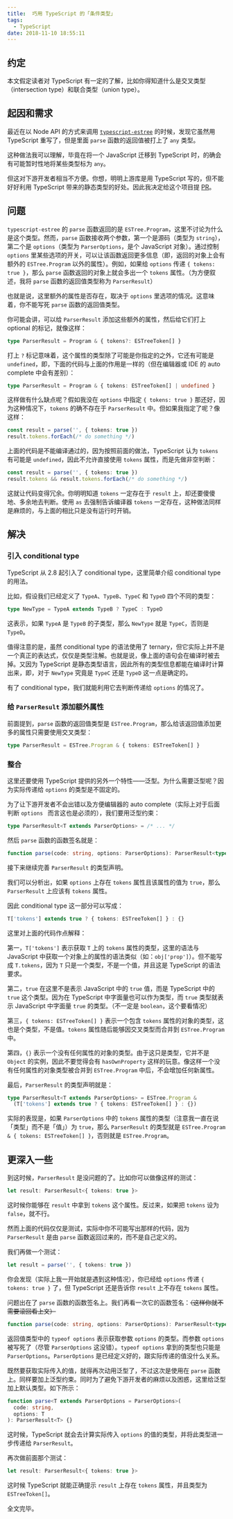 ```yaml
---
title:  巧用 TypeScript 的「条件类型」
tags:
  - TypeScript
date: 2018-11-10 18:55:11
---
```


## 约定

本文假定读者对 TypeScript 有一定的了解，比如你得知道什么是交叉类型（intersection type）和联合类型（union type）。

## 起因和需求

最近在以 Node API 的方式来调用 [`typescript-estree`](https://github.com/JamesHenry/typescript-estree) 的时候，发现它虽然用 TypeScript 重写了，但是里面  `parse` 函数的返回值被打上了 `any` 类型。

这种做法我可以理解，毕竟在将一个 JavaScript 迁移到 TypeScript 时，的确会有可能暂时性地将某些类型标为 `any`。

但这对下游开发者相当不方便。你想，明明上游库是用 TypeScript 写的，但不能好好利用 TypeScript 带来的静态类型的好处。因此我决定给这个项目提 [PR](https://github.com/JamesHenry/typescript-estree/pull/33)。

## 问题

`typescript-estree` 的 `parse` 函数返回的是 `ESTree.Program`，这里不讨论为什么是这个类型。然而，`parse` 函数接收两个参数，第一个是源码（类型为 `string`），第二个是 `options`（类型为 `ParserOptions`，是个 JavaScript 对象）。通过控制 `options` 里某些选项的开关，可以让该函数返回更多信息（即，返回的对象上会有额外的 `ESTree.Program` 以外的属性）。例如，如果给 `options` 传递 `{ tokens: true }`，那么 `parse` 函数返回的对象上就会多出一个 `tokens` 属性。（为方便叙述，我将 `parse` 函数的返回值类型称为 `ParserResult`）

也就是说，这里额外的属性是否存在，取决于 `options` 里选项的情况。这意味着，你不能写死 `parse` 函数的返回值类型。

你可能会讲，可以给 `ParserResult` 添加这些额外的属性，然后给它们打上 optional 的标记，就像这样：

```typescript
type ParserResult = Program & { tokens?: ESTreeToken[] }
```

打上 `?` 标记意味着，这个属性的类型除了可能是你指定的之外，它还有可能是 `undefined`，即，下面的代码与上面的作用是一样的（但在编辑器或 IDE 的 auto complete 中会有差别）：

```typescript
type ParserResult = Program & { tokens: ESTreeToken[] | undefined }
```

这样做有什么缺点呢？假如我没在 `options` 中指定 `{ tokens: true }` 那还好，因为这种情况下，`tokens` 的确不存在于 `ParserResult` 中。但如果我指定了呢？像这样：

```typescript
const result = parse('', { tokens: true })
result.tokens.forEach(/* do something */)
```

上面的代码是不能编译通过的，因为按照前面的做法，TypeScript 认为 `tokens` 有可能是 `undefined`，因此不允许直接使用 `tokens` 属性，而是先做非空判断：

```typescript
const result = parse('', { tokens: true })
result.tokens && result.tokens.forEach(/* do something */)
```

这就让代码变得冗余。你明明知道 `tokens` 一定存在于 `result` 上，却还要傻傻地、多余地去判断。使用 `as` 去强制告诉编译器 `tokens` 一定存在，这种做法同样是麻烦的，与上面的相比只是没有运行时开销。

## 解决

### 引入 conditional type

TypeScript 从 2.8 起引入了 conditional type，这里简单介绍 conditional type 的用法。

比如，假设我们已经定义了 `TypeA`、`TypeB`、`TypeC` 和 `TypeD` 四个不同的类型：

```typescript
type NewType = TypeA extends TypeB ? TypeC : TypeD
```

这表示，如果 `TypeA` 是 `TypeB` 的子类型，那么 `NewType` 就是 `TypeC`，否则是 `TypeD`。

值得注意的是，虽然 conditional type 的语法使用了 ternary，但它实际上并不是一个真正的表达式，仅仅是类型注解。也就是说，像上面的语句会在编译时被去掉。又因为 TypeScript 是静态类型语言，因此所有的类型信息都能在编译时计算出来，即，对于 `NewType` 究竟是 `TypeC` 还是 `TypeD` 这一点是确定的。

有了 conditional type，我们就能利用它去判断传递给 `options` 的情况了。

### 给 `ParserResult` 添加额外属性

前面提到，`parse` 函数的返回值类型是 `ESTree.Program`，那么给该返回值添加更多的属性只需要使用交叉类型：

```typescript
type ParserResult = ESTree.Program & { tokens: ESTreeToken[] }
```

### 整合

这里还要使用 TypeScript 提供的另外一个特性——泛型。为什么需要泛型呢？因为实际传递给 `options` 的类型是不固定的。

为了让下游开发者不会出错以及方便编辑器的 auto complete（实际上对于后面判断 `options ` 而言这也是必须的），我们要用泛型约束：

```typescript
type ParserResult<T extends ParserOptions> = /* ... */
```

然后 `parse` 函数的函数签名就是：

```typescript
function parse(code: string, options: ParserOptions): ParserResult<typeof options> {}
```

接下来继续完善 `ParserResult` 的类型声明。

我们可以分析出，如果 `options` 上存在 `tokens` 属性且该属性的值为 `true`，那么 `ParserResult` 上应该有 `tokens` 属性。

因此 conditional type 这一部分可以写成：

```typescript
T['tokens'] extends true ? { tokens: ESTreeToken[] } : {}
```

这里对上面的代码作点解释：

第一，`T['tokens']` 表示获取 `T` 上的 `tokens` 属性的类型，这里的语法与 JavaScript 中获取一个对象上的属性的语法类似（如：`obj['prop']`）。但不能写成 `T.tokens`，因为 `T` 只是一个类型，不是一个值，并且这是 TypeScript 的语法要求。

第二，`true` 在这里不是表示 JavaScript 中的 `true` 值，而是 TypeScript 中的 `true` 这个类型。因为在 TypeScript 中字面量也可以作为类型，而 `true` 类型就表示 JavaScript 中字面量 `true` 的类型。（不一定是 `boolean`，这个要看情况）

第三，`{ tokens: ESTreeToken[] }` 表示一个包含 `tokens` 属性的对象的类型，这也是个类型，不是值。`tokens` 属性随后能够因交叉类型而合并到 `ESTree.Program` 中。

第四，`{}` 表示一个没有任何属性的对象的类型。由于这只是类型，它并不是 `Object` 的实例，因此不要觉得会有 `hasOwnProperty` 这样的玩意。像这样一个没有任何属性的对象类型被合并到 `ESTree.Program` 中后，不会增加任何新属性。

最后，`ParserResult` 的类型声明就是：

```typescript
type ParserResult<T extends ParserOptions> = ESTree.Program &
  (T['tokens'] extends true ? { tokens: ESTreeToken[] } : {})
```

实际的表现是，如果 `ParserOptions` 中的 `tokens` 属性的类型（注意我一直在说「类型」而不是「值」）为 `true`，那么 `ParserResult` 的类型就是 `ESTree.Program & { tokens: ESTreeToken[] }`，否则就是 `ESTree.Program`。

## 更深入一些

到这时候，`ParserResult` 是没问题的了。比如你可以做像这样的测试：

```typescript
let result: ParserResult<{ tokens: true }>
```

这时候你能够在 `result` 中拿到 `tokens` 这个属性。反过来，如果把 `tokens` 设为 `false`，就不行。

然而上面的代码仅仅是测试，实际中你不可能写出那样的代码，因为 `ParserResult` 是由 `parse` 函数返回过来的，而不是自己定义的。

我们再做一个测试：

```typescript
let result = parse('', { tokens: true })
```

你会发现（实际上我一开始就是遇到这种情况），你已经给 `options` 传递 `{ tokens: true }` 了，但 TypeScript 还是告诉你 `result` 上不存在 `tokens` 属性。

问题出在了 `parse` 函数的函数签名上。我们再看一次它的函数签名：~~（这样你就不需要滚回看上文）~~

```typescript
function parse(code: string, options: ParserOptions): ParserResult<typeof options> {}
```

返回值类型中的 `typeof options` 表示获取参数 `options` 的类型。而参数 `options` 被写死了（尽管 `ParserOptions` 这没错）。`typeof options` 拿到的类型也只能是 `ParserOptions`。`ParserOptions` 是已经定义好的，跟实际传递的值没什么关系。

既然要获取实际传入的值，就得再次动用泛型了，不过这次是使用在 `parse` 函数上。同样要加上泛型约束。同时为了避免下游开发者的麻烦以及困惑，这里给泛型加上默认类型。如下所示：

```typescript
function parse<T extends ParserOptions = ParserOptions>(
  code: string,
  options: T
): ParserResult<T> {}
```

这时候，TypeScript 就会去计算实际传入 `options` 的值的类型，并将此类型进一步传递给 `ParserResult`。

再次做前面那个测试：

```typescript
let result: ParserResult<{ tokens: true }>
```

这时候 TypeScript 就能正确提示 `result` 上存在 `tokens` 属性，并且类型为 `ESTreeToken[]`。

全文完毕。
